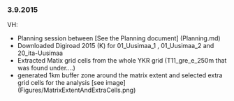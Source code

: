 ### 3.9.2015
VH:
- Planning session between [See the Planning document] (Planning.md)
- Downloaded Digiroad 2015 (K) for 01_Uusimaa_1 , 01_Uusimaa_2 and 20_ita-Uusimaa
- Extracted Matix grid cells from the whole YKR grid (T11_gre_e_250m that was found under....)
- generated 1km buffer zone around the matrix extent and selected extra grid cells for the analysis [see image] (Figures/MatrixExtentAndExtraCells.png)